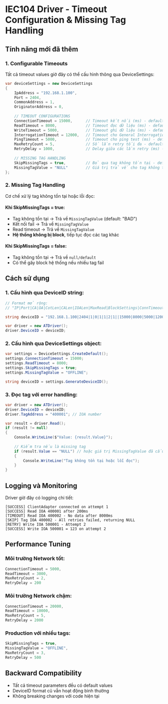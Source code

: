# IEC104 Driver - Timeout Configuration & Missing Tag Handling

## Tính năng mới đã thêm

### 1. **Configurable Timeouts**
Tất cả timeout values giờ đây có thể cấu hình thông qua DeviceSettings:

```csharp
var deviceSettings = new DeviceSettings
{
    IpAddress = "192.168.1.100",
    Port = 2404,
    CommonAddress = 1,
    OriginatorAddress = 0,
    
    // TIMEOUT CONFIGURATIONS
    ConnectionTimeout = 15000,      // Timeout kết nối (ms) - default: 10000
    ReadTimeout = 8000,             // Timeout đọc dữ liệu (ms) - default: 5000  
    WriteTimeout = 5000,            // Timeout ghi dữ liệu (ms) - default: 3000
    InterrogationTimeout = 12000,   // Timeout cho General Interrogation (ms) - default: 8000
    PingTimeout = 5000,             // Timeout cho ping test (ms) - default: 3000
    MaxRetryCount = 5,              // Số lần retry tối đa - default: 3
    RetryDelay = 1000,              // Delay giữa các lần retry (ms) - default: 500
    
    // MISSING TAG HANDLING
    SkipMissingTags = true,         // Bỏ qua tag không tồn tại - default: true
    MissingTagValue = "NULL"        // Giá trị trả về cho tag không tồn tại - default: "BAD"
};
```

### 2. **Missing Tag Handling**
Cơ chế xử lý tag không tồn tại hoặc lỗi đọc:

#### **Khi SkipMissingTags = true:**
- Tag không tồn tại → Trả về `MissingTagValue` (default: "BAD")
- Kết nối fail → Trả về `MissingTagValue` 
- Read timeout → Trả về `MissingTagValue`
- **Hệ thống không bị block**, tiếp tục đọc các tag khác

#### **Khi SkipMissingTags = false:**
- Tag không tồn tại → Trả về `null/default`
- Có thể gây block hệ thống nếu nhiều tag fail

## Cách sử dụng

### 1. **Cấu hình qua DeviceID string:**

```csharp
// Format mở rộng:
// "IP|Port|CA|OA|CotLen|CALen|IOALen|MaxRead|BlockSettings|ConnTimeout|ReadTimeout|WriteTimeout|InterrogationTimeout|PingTimeout|MaxRetry|RetryDelay|SkipMissing|MissingValue"

string deviceID = "192.168.1.100|2404|1|0|1|1|2|1||15000|8000|5000|12000|5000|5|1000|true|NULL";

var driver = new ATDriver();
driver.DeviceID = deviceID;
```

### 2. **Cấu hình qua DeviceSettings object:**

```csharp
var settings = DeviceSettings.CreateDefault();
settings.ConnectionTimeout = 15000;
settings.ReadTimeout = 8000;
settings.SkipMissingTags = true;
settings.MissingTagValue = "OFFLINE";

string deviceID = settings.GenerateDeviceID();
```

### 3. **Đọc tag với error handling:**

```csharp
var driver = new ATDriver();
driver.DeviceID = deviceID;
driver.TagAddress = "400001"; // IOA number

var result = driver.Read();
if (result != null)
{
    Console.WriteLine($"Value: {result.Value}");
    
    // Kiểm tra nếu là missing tag
    if (result.Value == "NULL") // hoặc giá trị MissingTagValue đã cấu hình
    {
        Console.WriteLine("Tag không tồn tại hoặc lỗi đọc");
    }
}
```

## Logging và Monitoring

Driver giờ đây có logging chi tiết:

```
[SUCCESS] ClientAdapter connected on attempt 1
[SUCCESS] Read IOA 400001 after 200ms
[TIMEOUT] Read IOA 400002 - No data after 8000ms
[SKIP] Tag IOA 400002 - All retries failed, returning NULL
[RETRY] Write IOA 500001 - Attempt 2
[SUCCESS] Write IOA 500001 = 123 on attempt 2
```

## Performance Tuning

### **Môi trường Network tốt:**
```csharp
ConnectionTimeout = 5000,
ReadTimeout = 3000,
MaxRetryCount = 2,
RetryDelay = 200
```

### **Môi trường Network chậm:**
```csharp
ConnectionTimeout = 20000,
ReadTimeout = 10000,
MaxRetryCount = 5,
RetryDelay = 2000
```

### **Production với nhiều tags:**
```csharp
SkipMissingTags = true,
MissingTagValue = "OFFLINE",
MaxRetryCount = 3,
RetryDelay = 500
```

## Backward Compatibility

- Tất cả timeout parameters đều có default values
- DeviceID format cũ vẫn hoạt động bình thường
- Không breaking changes với code hiện tại
